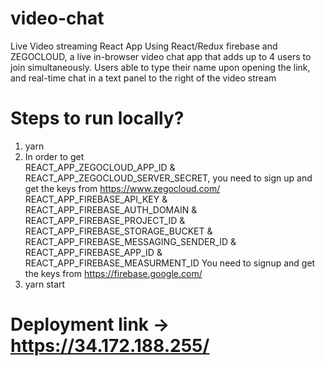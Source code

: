 # video-chat

Live Video streaming React App Using React/Redux firebase and ZEGOCLOUD, a live in-browser video chat app that adds up to 4 users to join simultaneously. Users able to type their name upon opening the link, and real-time chat in a text panel to the right of the video stream

# Steps to run locally?

1. yarn
2. In order to get \
   REACT_APP_ZEGOCLOUD_APP_ID & REACT_APP_ZEGOCLOUD_SERVER_SECRET, you need to sign up and get the keys from https://www.zegocloud.com/ \
   REACT_APP_FIREBASE_API_KEY & REACT_APP_FIREBASE_AUTH_DOMAIN & REACT_APP_FIREBASE_PROJECT_ID & REACT_APP_FIREBASE_STORAGE_BUCKET & REACT_APP_FIREBASE_MESSAGING_SENDER_ID & REACT_APP_FIREBASE_APP_ID & REACT_APP_FIREBASE_MEASURMENT_ID You need to signup and get the keys from https://firebase.google.com/
3. yarn start

# Deployment link -> https://34.172.188.255/
